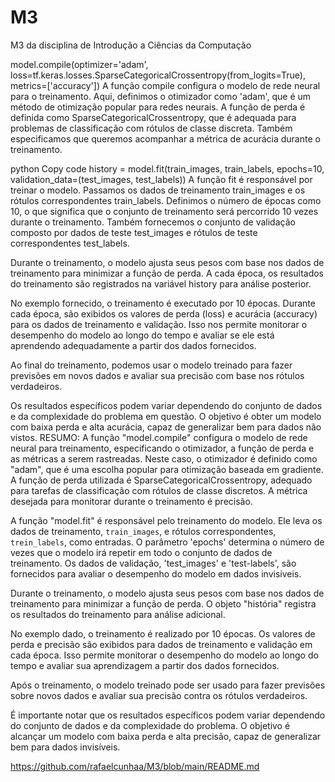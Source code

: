 # M3
M3 da disciplina de Introdução a Ciências da Computação

model.compile(optimizer='adam',
              loss=tf.keras.losses.SparseCategoricalCrossentropy(from_logits=True),
              metrics=['accuracy'])
A função compile configura o modelo de rede neural para o treinamento. Aqui, definimos o otimizador como 'adam', que é um método de otimização popular para redes neurais. A função de perda é definida como SparseCategoricalCrossentropy, que é adequada para problemas de classificação com rótulos de classe discreta. Também especificamos que queremos acompanhar a métrica de acurácia durante o treinamento.

python
Copy code
history = model.fit(train_images, train_labels, epochs=10,
                    validation_data=(test_images, test_labels))
A função fit é responsável por treinar o modelo. Passamos os dados de treinamento train_images e os rótulos correspondentes train_labels. Definimos o número de épocas como 10, o que significa que o conjunto de treinamento será percorrido 10 vezes durante o treinamento. Também fornecemos o conjunto de validação composto por dados de teste test_images e rótulos de teste correspondentes test_labels.

Durante o treinamento, o modelo ajusta seus pesos com base nos dados de treinamento para minimizar a função de perda. A cada época, os resultados do treinamento são registrados na variável history para análise posterior.

No exemplo fornecido, o treinamento é executado por 10 épocas. Durante cada época, são exibidos os valores de perda (loss) e acurácia (accuracy) para os dados de treinamento e validação. Isso nos permite monitorar o desempenho do modelo ao longo do tempo e avaliar se ele está aprendendo adequadamente a partir dos dados fornecidos.

Ao final do treinamento, podemos usar o modelo treinado para fazer previsões em novos dados e avaliar sua precisão com base nos rótulos verdadeiros.

Os resultados específicos podem variar dependendo do conjunto de dados e da complexidade do problema em questão. O objetivo é obter um modelo com baixa perda e alta acurácia, capaz de generalizar bem para dados não vistos.
RESUMO:
A função "model.compile" configura o modelo de rede neural para treinamento, especificando o otimizador, a função de perda e as métricas a serem rastreadas. Neste caso, o otimizador é definido como "adam", que é uma escolha popular para otimização baseada em gradiente. A função de perda utilizada é SparseCategoricalCrossentropy, adequado para tarefas de classificação com rótulos de classe discretos. A métrica desejada para monitorar durante o treinamento é precisão.


A função "model.fit" é responsável pelo treinamento do modelo. Ele leva os dados de treinamento, `train_images`, e rótulos correspondentes, `trein_labels`, como entradas. O parâmetro 'epochs' determina o número de vezes que o modelo irá repetir em todo o conjunto de dados de treinamento. Os dados de validação, 'test_images' e 'test-labels', são fornecidos para avaliar o desempenho do modelo em dados invisíveis.


Durante o treinamento, o modelo ajusta seus pesos com base nos dados de treinamento para minimizar a função de perda. O objeto "história" registra os resultados do treinamento para análise adicional.


No exemplo dado, o treinamento é realizado por 10 épocas. Os valores de perda e precisão são exibidos para dados de treinamento e validação em cada época. Isso permite monitorar o desempenho do modelo ao longo do tempo e avaliar sua aprendizagem a partir dos dados fornecidos.


Após o treinamento, o modelo treinado pode ser usado para fazer previsões sobre novos dados e avaliar sua precisão contra os rótulos verdadeiros.

É importante notar que os resultados específicos podem variar dependendo do conjunto de dados e da complexidade do problema. O objetivo é alcançar um modelo com baixa perda e alta precisão, capaz de generalizar bem para dados invisíveis.

https://github.com/rafaelcunhaa/M3/blob/main/README.md

